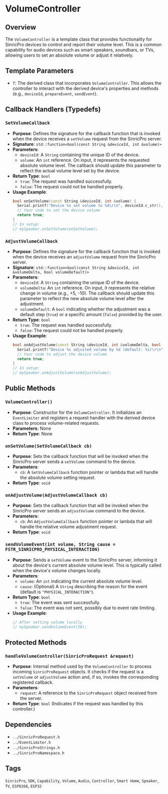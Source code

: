 # VolumeController

## Overview
The `VolumeController` is a template class that provides functionality for SinricPro devices to control and report their volume level. This is a common capability for audio devices such as smart speakers, soundbars, or TVs, allowing users to set an absolute volume or adjust it relatively.

## Template Parameters
*   `T`: The derived class that incorporates `VolumeController`. This allows the controller to interact with the derived device's properties and methods (e.g., `deviceId`, `prepareEvent`, `sendEvent`).

## Callback Handlers (Typedefs)

### `SetVolumeCallback`
*   **Purpose**: Defines the signature for the callback function that is invoked when the device receives a `setVolume` request from the SinricPro server.
*   **Signature**: `std::function<bool(const String &deviceId, int &volume)>`
*   **Parameters**:
    *   `deviceId`: A `String` containing the unique ID of the device.
    *   `volume`: An `int` reference. On input, it represents the requested absolute volume level. The callback should update this parameter to reflect the actual volume level set by the device.
*   **Return Type**: `bool`
    *   `true`: The request was handled successfully.
    *   `false`: The request could not be handled properly.
*   **Usage Example**:
    ```cpp
    bool onSetVolume(const String &deviceId, int &volume) {
      Serial.printf("Device %s set volume to %d\r\n", deviceId.c_str(), volume);
      // Your code to set the device volume
      return true;
    }
    // In setup:
    // mySpeaker.onSetVolume(onSetVolume);
    ```

### `AdjustVolumeCallback`
*   **Purpose**: Defines the signature for the callback function that is invoked when the device receives an `adjustVolume` request from the SinricPro server.
*   **Signature**: `std::function<bool(const String &deviceId, int &volumeDelta, bool volumeDefault)>`
*   **Parameters**:
    *   `deviceId`: A `String` containing the unique ID of the device.
    *   `volumeDelta`: An `int` reference. On input, it represents the relative change in volume (e.g., +5, -10). The callback should update this parameter to reflect the new absolute volume level after the adjustment.
    *   `volumeDefault`: A `bool` indicating whether the adjustment was a default step (`true`) or a specific amount (`false`) provided by the user.
*   **Return Type**: `bool`
    *   `true`: The request was handled successfully.
    *   `false`: The request could not be handled properly.
*   **Usage Example**:
    ```cpp
    bool onAdjustVolume(const String &deviceId, int &volumeDelta, bool volumeDefault) {
      Serial.printf("Device %s adjusted volume by %d (default: %s)\r\n", deviceId.c_str(), volumeDelta, volumeDefault ? "true" : "false");
      // Your code to adjust the device volume
      return true;
    }
    // In setup:
    // mySpeaker.onAdjustVolume(onAdjustVolume);
    ```

## Public Methods

### `VolumeController()`
*   **Purpose**: Constructor for the `VolumeController`. It initializes an `EventLimiter` and registers a request handler with the derived device class to process volume-related requests.
*   **Parameters**: None
*   **Return Type**: None

### `onSetVolume(SetVolumeCallback cb)`
*   **Purpose**: Sets the callback function that will be invoked when the SinricPro server sends a `setVolume` command to the device.
*   **Parameters**:
    *   `cb`: A `SetVolumeCallback` function pointer or lambda that will handle the absolute volume setting request.
*   **Return Type**: `void`

### `onAdjustVolume(AdjustVolumeCallback cb)`
*   **Purpose**: Sets the callback function that will be invoked when the SinricPro server sends an `adjustVolume` command to the device.
*   **Parameters**:
    *   `cb`: An `AdjustVolumeCallback` function pointer or lambda that will handle the relative volume adjustment request.
*   **Return Type**: `void`

### `sendVolumeEvent(int volume, String cause = FSTR_SINRICPRO_PHYSICAL_INTERACTION)`
*   **Purpose**: Sends a `setVolume` event to the SinricPro server, informing it about the device's current absolute volume level. This is typically called when the device's volume changes locally.
*   **Parameters**:
    *   `volume`: An `int` indicating the current absolute volume level.
    *   `cause`: (Optional) A `String` describing the reason for the event (default is `"PHYSICAL_INTERACTION"`).
*   **Return Type**: `bool`
    *   `true`: The event was sent successfully.
    *   `false`: The event was not sent, possibly due to event rate limiting.
*   **Usage Example**:
    ```cpp
    // After setting volume locally
    // mySpeaker.sendVolumeEvent(50);
    ```

## Protected Methods

### `handleVolumeController(SinricProRequest &request)`
*   **Purpose**: Internal method used by the `VolumeController` to process incoming `SinricProRequest` objects. It checks if the request is a `setVolume` or `adjustVolume` action and, if so, invokes the corresponding registered callback.
*   **Parameters**:
    *   `request`: A reference to the `SinricProRequest` object received from the server.
*   **Return Type**: `bool` (Indicates if the request was handled by this controller.)

## Dependencies
*   `../SinricProRequest.h`
*   `../EventLimiter.h`
*   `../SinricProStrings.h`
*   `../SinricProNamespace.h`

## Tags
`SinricPro`, `SDK`, `Capability`, `Volume`, `Audio`, `Controller`, `Smart Home`, `Speaker`, `TV`, `ESP8266`, `ESP32`
